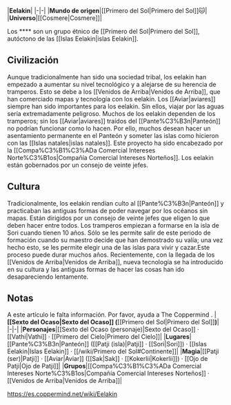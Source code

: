 

|**Eelakin**|
|-|-|
|**Mundo de origen**|[[Primero del Sol\|Primero del Sol]]🐱︎|
|**Universo**|[[Cosmere\|Cosmere]]|

Los **** son un grupo étnico de [[Primero del Sol\|Primero del Sol]], autóctono de las [[Islas Eelakin\|islas Eelakin]].

## Civilización
Aunque tradicionalmente han sido una sociedad tribal, los eelakin han empezado a aumentar su nivel tecnológico y a alejarse de su herencia de tramperos. Esto se debe a los [[Venidos de Arriba\|Venidos de Arriba]], que han comerciado mapas y tecnología con los eelakin. Los [[Aviar\|aviares]] siempre han sido importantes para los eelakin. Sin ellos, viajar por las aguas sería extremadamente peligroso. Muchos de los eelakin dependen de los tramperos; sin los [[Aviar\|aviares]] traídos del [[Pante%C3%B3n\|Panteón]] no podrían funcionar como lo hacen. Por ello, muchos desean hacer un asentamiento permanente en el Panteón y someter las islas como hicieron con las [[Islas natales\|islas natales]]. Este proyecto ha sido encabezado por la [[Compa%C3%B1%C3%ADa Comercial Intereses Norte%C3%B1os\|Compañía Comercial Intereses Norteños]]. Los eelakin están gobernados por un consejo de veinte jefes.

## Cultura
Tradicionalmente, los eelakin rendían culto al [[Pante%C3%B3n\|Panteón]] y practicaban las antiguas formas de poder navegar por los océanos sin mapas. Están dirigidos por un consejo de veinte jefes que eligen lo que deben hacer entre todos.
Los tramperos empiezan a formarse en la isla de Sori cuando tienen 10 años. Sólo se les permite salir de este periodo de formación cuando su maestro decide que han demostrado su valía; una vez hecho esto, se les permite elegir una de las islas para vivir y cazar.Este proceso puede durar muchos años.
Recientemente, con la llegada de los [[Venidos de Arriba\|Venidos de Arriba]], nueva tecnología se ha introducido en su cultura y las antiguas formas de hacer las cosas han ido desapareciendo lentamente.

## Notas

A este artículo le falta información. Por favor, ayuda a The Coppermind .
|**[[Sexto del Ocaso\|Sexto del Ocaso]] (**[[Primero del Sol\|Primero del Sol]]**)**|
|-|-|
|**Personajes**|[[Sexto del Ocaso (personaje)\|Sexto del Ocaso]] · [[Vathi\|Vathi]] · [[Primero del Cielo\|Primero del Cielo]]|
|**Lugares**|[[Pante%C3%B3n\|Panteón]] ([[Patji (isla)\|Patji]] · [[Sori\|Sori]]) · [[Islas Eelakin\|Islas Eelakin]] · [[/wiki/Primero del Sol#Continente]]|
|**Magia**|[[Patji (ser)\|Patji]] · [[Aviar\|Aviar]] ([[Sak\|Sak]] · [[Kokerlii\|Kokerlii]]) · [[Ojo de Patji\|Ojo de Patji]]|
|**Grupos**|[[Compa%C3%B1%C3%ADa Comercial Intereses Norte%C3%B1os\|Compañía Comercial Intereses Norteños]] · [[Venidos de Arriba\|Venidos de Arriba]]|



https://es.coppermind.net/wiki/Eelakin